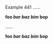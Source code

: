 Example 441
......

**foo *bar **baz**
bim* bop**

......

<p><strong>foo <em>bar <strong>baz</strong>
bim</em> bop</strong></p>
